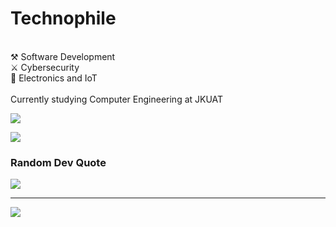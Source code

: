 #  Technophile
<br>⚒️ Software Development<br>⚔️ Cybersecurity<br>🤖 Electronics and IoT<br><br> Currently studying Computer Engineering at JKUAT


![](https://github-readme-streak-stats.herokuapp.com/?user=puppykiwi&theme=radical&hide_border=true)<br/>

![](https://github-readme-stats.vercel.app/api/top-langs/?username=puppykiwi&theme=radical&hide_border=true&include_all_commits=true&count_private=true&layout=compact&langs_count=8)



###  Random Dev Quote
![](https://quotes-github-readme.vercel.app/api?type=horizontal&theme=radical)

---
[![](https://visitcount.itsvg.in/api?id=puppykiwi&icon=0&color=0)](https://visitcount.itsvg.in)



